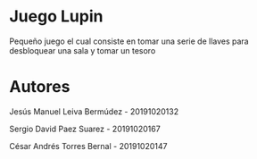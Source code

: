 # Juego Lupin

Pequeño juego el cual consiste en tomar una serie de llaves para desbloquear una sala y tomar un tesoro

# Autores

Jesús Manuel Leiva Bermúdez - 20191020132

Sergio David Paez Suarez - 20191020167

César Andrés Torres Bernal - 20191020147
